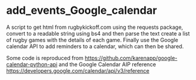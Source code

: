 # add_events_Google_calendar
A script to get html from rugbykickoff.com using the requests package, convert to a readable string using bs4 and then parse the text create a list of rugby games with the details of each game. Finally use the Google calendar API to add reminders to a calendar, which can then be shared.

Some code is reproduced from https://github.com/karenapp/google-calendar-python-api
and the Google Calendar AIP reference https://developers.google.com/calendar/api/v3/reference

